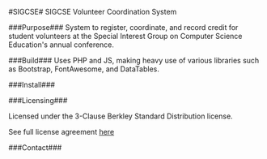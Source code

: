 #SIGCSE#
SIGCSE Volunteer Coordination System 

###Purpose###
System to register, coordinate, and record credit for student volunteers at the Special Interest Group on Computer Science Education's annual conference. 

###Build###
Uses PHP and JS, making heavy use of various libraries such as Bootstrap, FontAwesome, and DataTables. 

###Install###

###Licensing###

Licensed under the 3-Clause Berkley Standard Distribution license.
 
See full license agreement [here](https://github.com/beloitcollegecomputerscience/SIGCSE/blob/master/License.txt)

###Contact###